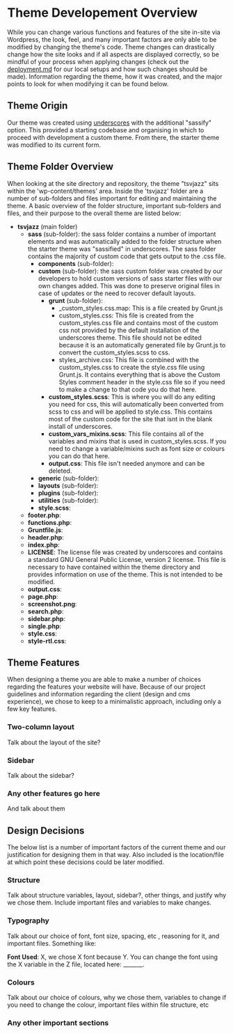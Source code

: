 # Theme Developement Overview

While you can change various functions and features of the site in-site via Wordpress, the look, feel, and many important factors are only able to be modified by changing the theme's code. Theme changes can drastically change how the site looks and if all aspects
are displayed correctly, so be mindful of your process when applying changes (check out the [deployment.md](/deployment.md) for our local setups and how such changes should be made). Information regarding the theme, how it was created, and the major points to look
for when modifying it can be found below.

## Theme Origin

Our theme was created using [underscores](https://underscores.me/) with the additional "sassify" option. This provided a starting codebase and organising in which to proceed with development a custom theme. From there, the starter theme was modified to its current form.

## Theme Folder Overview

When looking at the site directory and repository, the theme "tsvjazz" sits within the 'wp-content/themes' area. Inside the 'tsvjazz' folder are a number of sub-folders and files important for editing and maintaining the theme. A basic overview of the folder structure,
important sub-folders and files, and their purpose to the overall theme are listed below:

- **tsvjazz** (main folder)
  - **sass** (sub-folder): the sass folder contains a number of important elements and was automatically added to the folder structure when the starter theme was "sassified" in underscores. The sass folder contains the majority of custom code that gets output to the .css file.
      - **components** (sub-folder):
      - **custom** (sub-folder): the sass custom folder was created by our developers to hold custom versions of sass starter files with our own changes added. This was done to preserve original files in case of updates or the need to recover default layouts.
          - **grunt** (sub-folder):
              - _custom_styles.css.map: This is a file created by Grunt.js
              - custom_styles.css: This file is created from the custom_styles.css file and contains most of the custom css not provided by the default installation of                 the underscores theme. This file should not be edited because it is an automatically generated file by Grunt.js to convert the custom_styles.scss to                   css.
              - styles_archive.css: This file is combined with the custom_styles.css to create the style.css file using Grunt.js. It contains everything that is above                                     the Custom Styles comment header in the style.css file so if you need to make a change to that code you do that here.
          - **custom_styles.scss**: This is where you will do any editing you need for css, this will automatically been converted from scss to css and will be applied                                     to style.css. This contains most of the custom code for the site that isnt in the blank install of underscores.
          - **custom_vars_mixins.scss**: This file contains all of the variables and mixins that is used in custom_styles.scss. If you need to change a variable/mixins                                          such as font size or colours you can do that here.
          - **output.css**: This file isn't needed anymore and can be deleted.
      - **generic** (sub-folder):
      - **layouts** (sub-folder):
      - **plugins** (sub-folder):
      - **utilities** (sub-folder):
      - **style.scss**:
  - **footer.php**: 
  - **functions.php**:
  - **Gruntfile.js**:
  - **header.php**:
  - **index.php**:
  - **LICENSE**: The license file was created by underscores and contains a standard GNU General Public License, version 2 license. This file is necessary to have contained within the theme directory and provides information on use of the theme. This is not intended to be modified.
  - **output.css**:
  - **page.php**:
  - **screenshot.png**:
  - **search.php**:
  - **sidebar.php**:
  - **single.php**:
  - **style.css**:
  - **style-rtl.css**:

## Theme Features

When designing a theme you are able to make a number of choices regarding the features your website will have. Because of our project guidelines and information regarding the client (design and cms experience), we chose to keep to a minimalistic approach, including only a few key features.

### Two-column layout
Talk about the layout of the site?

### Sidebar
Talk about the sidebar?

### Any other features go here
And talk about them

## Design Decisions

The below list is a number of important factors of the current theme and our justification for designing them in that way. Also included is the location/file at which point these decisions could be later modified.

### Structure

Talk about structure variables, layout, sidebar?, other things, and justify why we chose them. Include important files and variables to make changes.

### Typography

Talk about our choice of font, font size, spacing, etc , reasoning for it, and important files. Something like:

**Font Used**: X, we chose X font because Y. You can change the font using the X variable in the Z file, located here: _______.

### Colours

Talk about our choice of colours, why we chose them, variables to change if you need to change the colour, important files within file structure, etc

### Any other important sections
